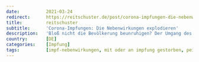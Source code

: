 ```yaml
---
date:          2021-03-24
redirect:      https://reitschuster.de/post/corona-impfungen-die-nebenwirkungen-explodieren/
title:         reitschuster
subtitle:      'Corona-Impfungen: Die Nebenwirkungen explodieren'
description:   'Bloß nicht die Bevölkerung beunruhigen? Der Umgang des Paul-Ehrlich-Instituts mit den Zahlen zu Nebenwirkungen und Todesfällen nach den Impfungen wirft Fragen auf. Erstaunlich ist, wie die Medien das Thema links liegen lassen. GASTBEITRAG'
country:       [DE]
categories:    [Impfung]
tags:          [impf-nebenwirkungen, mit oder an impfung gestorben, pei]
---
```

